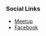 ### Social Links
* [Meetup](https://www.meetup.com/OWASP-Iasi-Meetup-Group/)
* [Facebook](https://www.facebook.com/owasp.iasi/)
